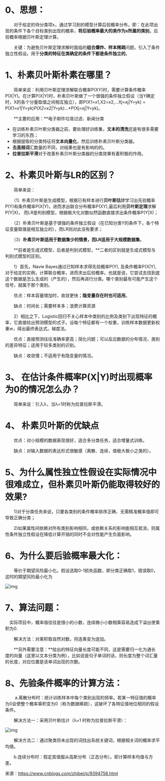 # **0、思想：**

　　对于给定的待分类项x，通过学习到的模型计算后验概率分布，即：在此项出现的条件下各个目标类别出现的概率，**将后验概率最大的类作为x所属的类别**。后验概率根据贝叶斯定理计算。

　　关键：为避免贝叶斯定理求解时面临的**组合爆炸、样本稀疏**问题，引入了条件独立性假设。用于**分类的特征在类确定的条件下都是条件独立的**。

# **1、朴素贝叶斯朴素在哪里？**

　　简单来说：利用贝叶斯定理求解联合概率P(XY)时，需要计算条件概率P(X|Y)。在计算P(X|Y)时，朴素贝叶斯做了一个很强的条件独立假设（当Y确定时，X的各个分量取值之间相互独立），即P(X1=x1,X2=x2,...Xj=xj|Y=yk) = P(X1=x1|Y=yk)*P(X2=x2|Y=yk)*...*P(Xj=xj|Y=yk)。

　　**主要的应用：**电子邮件垃圾过滤、新闻分类

- 在训练朴素贝叶斯分类器之前，要处理好训练集，**文本的清洗**还是有很多需要学习的东西；
- 根据提取的分类特征将**文本向量化**，然后训练朴素贝叶斯分类器。
- **去高频词**汇数量的不同，对结果也是有影响的的。
- **拉普拉斯平滑**对于改善朴素贝叶斯分类器的分类效果有着积极的作用。

# **2、朴素贝叶斯与LR的区别？**

　　简单来说：

　　（1）朴素贝叶斯是生成模型，根据已有样本进行**贝叶斯估计**学习出先验概率P(Y)和条件概率P(X|Y)，进而求出联合分布概率P(XY),最后利用**贝叶斯定理**求解P(Y|X)， 而LR是判别模型，根据极大化对数似然函数直接求出条件概率P(Y|X)；

　　（2）朴素贝叶斯是基于很强的条件独立假设（在已知分类Y的条件下，各个特征变量取值是相互独立的），而LR则对此没有要求；

　　（3）**朴素贝叶斯适用于数据集少的情景，而LR适用于大规模数据集**。

　　**前者是生成式模型，后者是判别式模型，**二者的区别就是生成式模型与判别式模型的区别。

　　1）首先，Navie Bayes通过已知样本求得先验概率P(Y), 及条件概率P(X|Y), 对于给定的实例，计算联合概率，进而求出后验概率。也就是说，它尝试去找到底这个数据是怎么生成的（产生的），然后再进行分类。哪个类别最有可能产生这个信号，就属于那个类别。

　　优点：样本容量增加时，收敛更快；**隐变量存在时也可适用**。

　　缺点：时间长；需要样本多；浪费计算资源

　　2）相比之下，Logistic回归不关心样本中类别的比例及类别下出现特征的概率，它直接给出预测模型的式子。设每个特征都有一个权重，训练样本数据更新权重w，得出最终表达式。梯度法。

　　优点：直接预测往往准确率更高；简化问题；可以反应数据的分布情况，类别的差异特征；适用于较多类别的识别。

　　缺点：收敛慢；不适用于有隐变量的情况。

# **3、 在估计条件概率P(X|Y)时出现概率为0的情况怎么办？**

　　简单来说：引入λ，当λ=1时称为拉普拉斯平滑。 

# **4、 朴素贝叶斯的优缺点**

　　优点：对小规模的数据表现很好，适合多分类任务，适合增量式训练。

　　缺点：对输入数据的表达形式很敏感（离散、连续，值极大极小之类的）。

# **5、为什么属性独立性假设在实际情况中很难成立，但朴素贝叶斯仍能取得较好的效果?**

　　1)对于分类任务来说，只要各类别的条件概率排序正确、无需精准概率值即可导致正确分类；

　　2)如果属性间依赖对所有类别影响相同，或依赖关系的影响能相互抵消，则属性条件独立性假设在降低计算开销的同时不会对性能产生负面影响。

# **6、为什么要后验概率最大化：**

　　等价于期望风险最小化。假设选取0-1损失函数，即分类正确取1，错误取0，这时的期望风险最小化为

![img](https://images2018.cnblogs.com/blog/1393464/201805/1393464-20180504114329112-1062579832.png)

# **7、算法问题：**

 　实际项目中，概率值往往是很小的小数，连续微小小数相乘容易造成下溢出使乘积为0.

　　解决方法：对乘积取自然对数，将连乘变为连加。

　　**另外需要注意：**给出的特征向量长度可能不同，这是需要归一化为通长度的向量（这里以文本分类为例），比如说是句子单词的话，则长度为整个词汇量的长度，对应位置是该单词出现的次数。

# **8、先验条件概率的计算方法：**

　　 a.离散分布时：统计训练样本中每个类别出现的频率。若某一特征值的概率为0会使整个概率乘积变为0（称为数据稀疏），这破坏了各特征值地位相同的假设条件。

　　解决方法一：采用贝叶斯估计（λ=1 时称为拉普拉斯平滑）：

![img](https://images2018.cnblogs.com/blog/1393464/201805/1393464-20180504114346515-581861539.png)

　　解决方法二：通过聚类将未出现的词找出系统关键词，根据相关词的概率求平均值。

　　b.连续分布时：假定其值服从高斯分布（正态分布）。即计算样本均值与方差。



来源：https://www.cnblogs.com/zhibei/p/9394758.html